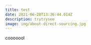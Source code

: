 ```yaml
---
title: test
date: 2021-06-20T13:36:44.614Z
description: trytrysee
image: img/about-direct-sourcing.jpg
---
```

cooooool